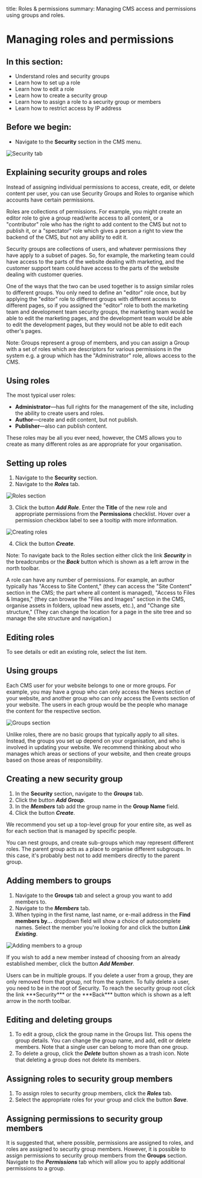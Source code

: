 title: Roles & permissions
summary: Managing CMS access and permissions using groups and roles.

# Managing roles and permissions

## In this section:

* Understand roles and security groups
* Learn how to set up a role
* Learn how to edit a role
* Learn how to create a security group
* Learn how to assign a role to a security group or members
* Learn how to restrict access by IP address

## Before we begin:

* Navigate to the **Security** section in the CMS menu.

![Security tab](/_images/security_pane_main_view.png)

## Explaining security groups and roles

Instead of assigning individual permissions to access, create, edit, or delete content per user, you can use Security Groups and Roles to organise which accounts have certain permissions.

Roles are collections of permissions. For example, you might create an editor role to give a group read/write access to all content, or a "contributor" role who has the right to add content to the CMS but not to publish it, or a "spectator" role which gives a person a right to view the backend of the CMS, but not any ability to edit it.

Security groups are collections of users, and whatever permissions they have apply to a subset of pages. So, for example, the marketing team could have access to the parts of the website dealing with marketing, and the customer support team could have access to the parts of the website dealing with customer queries.

One of the ways that the two can be used together is to assign similar roles to different groups. You only need to define an "editor" role once, but by applying the "editor" role to different groups with different access to different pages, so if you assigned the "editor" role to both the marketing team and development team security groups, the marketing team would be able to edit the marketing pages, and the development team would be able to edit the development pages, but they would not be able to edit each other's pages.

Note: Groups represent a group of members, and you can assign a Group with a set of roles which are descriptors for various permissions in the system e.g. a group which has the "Administrator" role, allows access to the CMS.

## Using roles

The most typical user roles:

* **Administrator**—has full rights for the management of the site, including the ability to create users and roles.
* **Author**—create and edit content, but not publish.
* **Publisher**—also can publish content.

These roles may be all you ever need, however, the CMS allows you to create as many different roles as are appropriate for your organisation.

## Setting up roles

1. Navigate to the **Security** section.
2. Navigate to the ***Roles*** tab.

![Roles section](/_images/roles-pane.png)

3. Click the button ***Add Role***. Enter the **Title** of the new role and appropriate permissions from the **Permissions** checklist. Hover over a permission checkbox label to see a tooltip with more information.

![Creating roles](/_images/creating-roles.png)

4. Click the button ***Create***.

Note: To navigate back to the Roles section either click the link ***Security*** in the breadcrumbs or the ***Back*** button which is shown as a left arrow in the north toolbar.

<div class="note" markdown="1">
A role can have any number of permissions. For example, an author typically has "Access to Site Content," (they can access the "Site Content" section in the CMS; the part where all content is managed), "Access to Files & Images," (they can browse the "Files and Images" section in the CMS, organise assets in folders, upload new assets, etc.), and "Change site structure," (They can change the location for a page in the site tree and so manage the site structure and navigation.)
</div>

## Editing roles

To see details or edit an existing role, select the list item.

## Using groups

Each CMS user for your website belongs to one or more groups. For example, you may have a group who can only access the News section of your website, and another group who can only access the Events section of your website. The users in each group would be the people who manage the content for the respective section.

![Groups section](/_images/groups-pane.png)

Unlike roles, there are no basic groups that typically apply to all sites. Instead, the groups you set up depend on your organisation, and who is involved in updating your website. We recommend thinking about who manages which areas or sections of your website, and then create groups based on those areas of responsibility.

## Creating a new security group

1. In the **Security** section, navigate to the ***Groups*** tab.
2. Click the button ***Add Group***.
3. In the ***Members*** tab add the group name in the **Group Name** field.
4. Click the button ***Create***.

<div class="note" markdown="1">
We recommend you set up a top-level group for your entire site, as well as for each section that is managed by specific people.
</div>

You can nest groups, and create sub-groups which may represent different roles. The parent group acts as a place to organise different subgroups. In this case, it's probably best not to add members directly to the parent group.

## Adding members to groups

1. Navigate to the **Groups** tab and select a group you want to add members to.
2. Navigate to the ***Members*** tab.
3. When typing in the first name, last name, or e-mail address in the **Find members by...** dropdown field will show a choice of autocomplete names. Select the member you're looking for and click the button ***Link Existing***.

![Adding members to a group](/_images/adding-member-to-group.png)

If you wish to add a new member instead of choosing from an already established member, click the button ***Add Member***.

<div class="note" markdown="1">
Users can be in multiple groups. If you delete a user from a group, they are only removed from that group, not from the system. To fully delete a user, you need to be in the root of Security. To reach the security group root click the link ***Security*** or the ***Back*** button which is shown as a left arrow in the north toolbar.
</div>

## Editing and deleting groups

1. To edit a group, click the group name in the Groups list. This opens the group details. You can change the group name, and add, edit or delete members. Note that a single user can belong to more than one group.
2. To delete a group, click the ***Delete*** button shown as a trash icon. Note that deleting a group does not delete its members.

## Assigning roles to security group members

1. To assign roles to security group members, click the ***Roles*** tab.
2. Select the appropriate roles for your group and click the button ***Save***.

## Assigning permissions to security group members

It is suggested that, where possible, permissions are assigned to roles, and roles are assigned to security group members. However, it is possible to assign permissions to security group members from the **Groups** section. Navigate to the ***Permissions*** tab which will allow you to apply additional permissions to a group.
